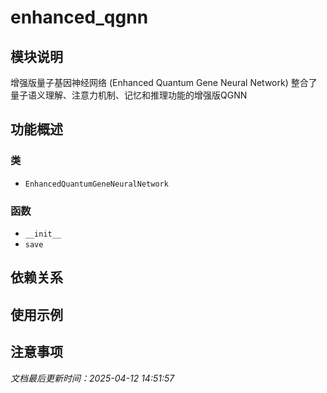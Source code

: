 # enhanced_qgnn

## 模块说明
增强版量子基因神经网络 (Enhanced Quantum Gene Neural Network)
整合了量子语义理解、注意力机制、记忆和推理功能的增强版QGNN

## 功能概述

### 类

- `EnhancedQuantumGeneNeuralNetwork`

### 函数

- `__init__`
- `save`

## 依赖关系

## 使用示例

## 注意事项

*文档最后更新时间：2025-04-12 14:51:57*